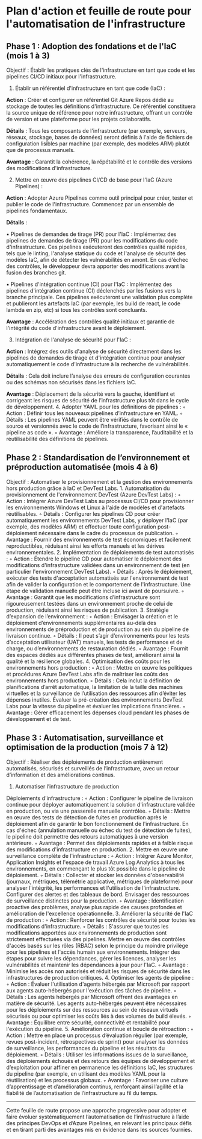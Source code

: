 # Plan d'action et feuille de route pour l'automatisation de l'infrastructure

## Phase 1 : Adoption des fondations et de l'IaC (mois 1 à 3)

Objectif : Établir les pratiques clés de l'infrastructure en tant que code et les pipelines CI/CD initiaux pour l'infrastructure.

1. Établir un référentiel d'infrastructure en tant que code (IaC) :

**Action** : Créer et configurer un référentiel Git Azure Repos dédié au stockage de toutes les définitions d'infrastructure. Ce référentiel constituera la source unique de référence pour notre infrastructure, offrant un contrôle de version et une plateforme pour les projets collaboratifs.

**Détails** : Tous les composants de l'infrastructure (par exemple, serveurs, réseaux, stockage, bases de données) seront définis à l'aide de fichiers de configuration lisibles par machine (par exemple, des modèles ARM) plutôt que de processus manuels.

**Avantage** : Garantit la cohérence, la répétabilité et le contrôle des versions des modifications d'infrastructure.

2. Mettre en œuvre des pipelines CI/CD de base pour l'IaC (Azure Pipelines) :

**Action** : Adopter Azure Pipelines comme outil principal pour créer, tester et publier le code de l'infrastructure. Commencez par un ensemble de pipelines fondamentaux.

**Détails** :

▪ Pipelines de demandes de tirage (PR) pour l'IaC : Implémentez des pipelines de demandes de tirage (PR) pour les modifications du code d'infrastructure. Ces pipelines exécuteront des contrôles qualité rapides, tels que le linting, l'analyse statique du code et l'analyse de sécurité des modèles IaC, afin de détecter les vulnérabilités en amont. En cas d'échec des contrôles, le développeur devra apporter des modifications avant la fusion des branches git.

▪ Pipelines d'intégration continue (CI) pour l'IaC : Implémentez des pipelines d'intégration continue (CI) déclenchés par les fusions vers la branche principale. Ces pipelines exécuteront une validation plus complète et publieront les artefacts IaC (par exemple, les build de react, le code lambda en zip, etc) si tous les contrôles sont concluants.

**Avantage** : Accélération des contrôles qualité initiaux et garantie de l'intégrité du code d'infrastructure avant le déploiement.

3. Intégration de l'analyse de sécurité pour l'IaC :

**Action** : Intégrez des outils d'analyse de sécurité directement dans les pipelines de demandes de tirage et d'intégration continue pour analyser automatiquement le code d'infrastructure à la recherche de vulnérabilités.

**Détails** : Cela doit inclure l’analyse des erreurs de configuration courantes ou des schémas non sécurisés dans les fichiers IaC.

**Avantage** : Déplacement de la sécurité vers la gauche, identifiant et corrigeant les risques de sécurité de l’infrastructure plus tôt dans le cycle de développement. 4. Adopter YAML pour les définitions de pipelines :
◦ Action : Définir tous les nouveaux pipelines d’infrastructure en YAML.
◦ Détails : Les pipelines YAML peuvent être vérifiés dans le contrôle de source et versionnés avec le code de l’infrastructure, favorisant ainsi le « pipeline as code ».
◦ Avantage : Améliore la transparence, l’auditabilité et la réutilisabilité des définitions de pipelines.

## Phase 2 : Standardisation de l’environnement et préproduction automatisée (mois 4 à 6)

Objectif : Automatiser le provisionnement et la gestion des environnements hors production grâce à IaC et DevTest Labs. 1. Automatisation du provisionnement de l'environnement DevTest (Azure DevTest Labs) :
◦ Action : Intégrer Azure DevTest Labs au processus CI/CD pour provisionner les environnements Windows et Linux à l'aide de modèles et d'artefacts réutilisables.
◦ Détails : Configurer les pipelines CD pour créer automatiquement les environnements DevTest Labs, y déployer l'IaC (par exemple, des modèles ARM) et effectuer toute configuration post-déploiement nécessaire dans le cadre du processus de publication.
◦ Avantage : Fournir des environnements de test économiques et facilement reproductibles, réduisant ainsi les efforts manuels et les dérives environnementales. 2. Implémentation de déploiements de test automatisés :
◦ Action : Étendre le pipeline CD pour automatiser le déploiement des modifications d'infrastructure validées dans un environnement de test (en particulier l'environnement DevTest Labs).
◦ Détails : Après le déploiement, exécuter des tests d'acceptation automatisés sur l'environnement de test afin de valider la configuration et le comportement de l'infrastructure. Une étape de validation manuelle peut être incluse ici avant de poursuivre.
◦ Avantage : Garantit que les modifications d’infrastructure sont rigoureusement testées dans un environnement proche de celui de production, réduisant ainsi les risques de publication. 3. Stratégie d’expansion de l’environnement :
◦ Action : Envisager la création et le déploiement d’environnements supplémentaires au-delà des environnements de préproduction et de production au sein du pipeline de livraison continue.
◦ Détails : Il peut s’agir d’environnements pour les tests d’acceptation utilisateur (UAT) manuels, les tests de performance et de charge, ou d’environnements de restauration dédiés.
◦ Avantage : Fournit des espaces dédiés aux différentes phases de test, améliorant ainsi la qualité et la résilience globales. 4. Optimisation des coûts pour les environnements hors production :
◦ Action : Mettre en œuvre les politiques et procédures Azure DevTest Labs afin de maîtriser les coûts des environnements hors production.
◦ Détails : Cela inclut la définition de planifications d’arrêt automatique, la limitation de la taille des machines virtuelles et la surveillance de l’utilisation des ressources afin d’éviter les dépenses inutiles. Évaluer la pré-création des environnements DevTest Labs pour la vitesse du pipeline et évaluer les implications financières.
◦ Avantage : Gérer efficacement les dépenses cloud pendant les phases de développement et de test.

## Phase 3 : Automatisation, surveillance et optimisation de la production (mois 7 à 12)

Objectif : Réaliser des déploiements de production entièrement automatisés, sécurisés et surveillés de l’infrastructure, avec un retour d’information et des améliorations continus.

1. Automatiser l’infrastructure de production

Déploiements d'infrastructure :
◦ Action : Configurer le pipeline de livraison continue pour déployer automatiquement la solution d'infrastructure validée en production, ou via une passerelle manuelle contrôlée.
◦ Détails : Mettre en œuvre des tests de détection de fuites en production après le déploiement afin de garantir le bon fonctionnement de l'infrastructure. En cas d'échec (annulation manuelle ou échec du test de détection de fuites), le pipeline doit permettre des retours automatiques à une version antérieure.
◦ Avantage : Permet des déploiements rapides et à faible risque des modifications d'infrastructure en production. 2. Mettre en œuvre une surveillance complète de l'infrastructure :
◦ Action : Intégrer Azure Monitor, Application Insights et l'espace de travail Azure Log Analytics à tous les environnements, en commençant le plus tôt possible dans le pipeline de déploiement.
◦ Détails : Collecter et stocker les données d'observabilité (journaux, métriques, télémétrie applicative, métriques de plateforme) pour analyser l'intégrité, les performances et l'utilisation de l'infrastructure. Configurer des alertes et des tableaux de bord. Envisager des ressources de surveillance distinctes pour la production.
◦ Avantage : Identification proactive des problèmes, analyse plus rapide des causes profondes et amélioration de l'excellence opérationnelle. 3. Améliorer la sécurité de l'IaC de production :
◦ Action : Renforcer les contrôles de sécurité pour toutes les modifications d'infrastructure.
◦ Détails : S'assurer que toutes les modifications apportées aux environnements de production sont strictement effectuées via des pipelines. Mettre en œuvre des contrôles d'accès basés sur les rôles (RBAC) selon le principe du moindre privilège pour les pipelines et l'accès humain aux environnements. Intégrer des étapes pour suivre les dépendances, gérer les licences, analyser les vulnérabilités et maintenir les dépendances à jour pour l'IaC.
◦ Avantage : Minimise les accès non autorisés et réduit les risques de sécurité dans les infrastructures de production critiques. 4. Optimiser les agents de pipeline :
◦ Action : Évaluer l'utilisation d'agents hébergés par Microsoft par rapport aux agents auto-hébergés pour l'exécution des tâches de pipeline.
◦ Détails : Les agents hébergés par Microsoft offrent des avantages en matière de sécurité. Les agents auto-hébergés peuvent être nécessaires pour les déploiements sur des ressources au sein de réseaux virtuels sécurisés ou pour optimiser les coûts liés à des volumes de build élevés.
◦ Avantage : Équilibre entre sécurité, connectivité et rentabilité pour l'exécution du pipeline. 5. Amélioration continue et boucle de rétroaction :
◦ Action : Mettre en place un processus d’évaluation régulier (par exemple, revues post-incident, rétrospectives de sprint) pour analyser les données de surveillance, les performances du pipeline et les résultats du déploiement.
◦ Détails : Utiliser les informations issues de la surveillance, des déploiements échoués et des retours des équipes de développement et d’exploitation pour affiner en permanence les définitions IaC, les structures du pipeline (par exemple, en utilisant des modèles YAML pour la réutilisation) et les processus globaux.
◦ Avantage : Favoriser une culture d’apprentissage et d’amélioration continus, renforçant ainsi l’agilité et la fiabilité de l’automatisation de l’infrastructure au fil du temps.

---

Cette feuille de route propose une approche progressive pour adopter et faire évoluer systématiquement l’automatisation de l’infrastructure à l’aide des principes DevOps et d’Azure Pipelines, en relevant les principaux défis et en tirant parti des avantages mis en évidence dans les sources fournies.
